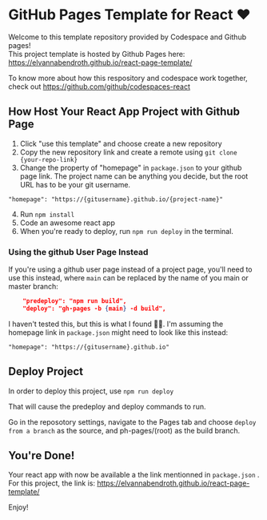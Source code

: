 # GitHub Pages Template for React ♥️

Welcome to this template repository provided by Codespace and Github pages!  
This project template is hosted by Github Pages here: https://elvannabendroth.github.io/react-page-template/

To know more about how this respository and codespace work together, check out https://github.com/github/codespaces-react


## How Host Your React App Project with Github Page

1. Click "use this template" and choose create a new repository
2. Copy the new repository link and create a remote using `git clone {your-repo-link}`
3. Change the property of "homepage" in `package.json` to your github page link.  The project name can be anything you decide, but the root URL has to be your git username.
```
"homepage": "https://{gitusername}.github.io/{project-name}"
```
4. Run `npm install`
5. Code an awesome react app
6. When you're ready to deploy, run `npm run deploy` in the terminal.


### Using the github User Page Instead

If you're using a github user page instead of a project page, you'll need to use this instead, where `main` can be replaced by the name of you main or master branch:

``` json
    "predeploy": "npm run build",
    "deploy": "gh-pages -b {main} -d build",
```
I haven't tested this, but this is what I found 🤷‍♀️.  I'm assuming the homepage link in `package.json` might need to look like this instead:

```
"homepage": "https://{gitusername}.github.io"
```

## Deploy Project

In order to deploy this project, use `npm run deploy`

That will cause the predeploy and deploy commands to run.

Go in the reposotory settings, navigate to the Pages tab and choose `deploy from a branch` as the source, and ph-pages/(root) as the build branch.

## You're Done!

Your react app with now be available a the link mentionned in `package.json` .  For this project, the link is: https://elvannabendroth.github.io/react-page-template/

Enjoy!
